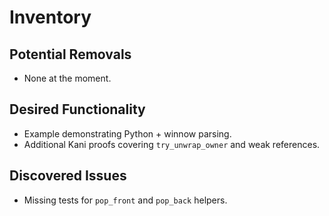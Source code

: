# Inventory

## Potential Removals
- None at the moment.

## Desired Functionality
- Example demonstrating Python + winnow parsing.
- Additional Kani proofs covering `try_unwrap_owner` and weak references.

## Discovered Issues
- Missing tests for `pop_front` and `pop_back` helpers.
